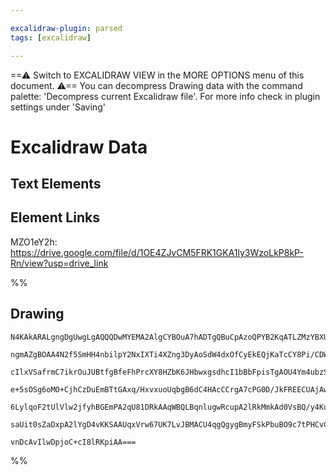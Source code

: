 ```yaml
---

excalidraw-plugin: parsed
tags: [excalidraw]

---
```

==⚠  Switch to EXCALIDRAW VIEW in the MORE OPTIONS menu of this document. ⚠== You can decompress Drawing data with the command palette: 'Decompress current Excalidraw file'. For more info check in plugin settings under 'Saving'


# Excalidraw Data

## Text Elements
## Element Links
MZO1eY2h: https://drive.google.com/file/d/1OE4ZJvCM5FRK1GKA1ly3WzoLkP8kP-Rn/view?usp=drive_link

%%
## Drawing
```compressed-json
N4KAkARALgngDgUwgLgAQQQDwMYEMA2AlgCYBOuA7hADTgQBuCpAzoQPYB2KqATLZMzYBXUtiRoIACyhQ4zZAHoFAc0JRJQgEYA6bGwC2CgF7N6hbEcK4OCtptbErHALRY8RMpWdx8Q1TdIEfARcZgRmBShcZQUebQBGAAYEmjoghH0EDihmbgBtcDBQMBKIEm4IAFkALQB5eIQATR5JVJLIWEQKjM0EYmJcTWC20sxuZwBWCfjtADYJgHYAFh54

ngmAZgBOAA4N2f5SmHH4nbilpY2NxIXTi4XZng3DyAoSdW4dxOfCyEkEQjKaTcCY8Pi/CDWZTDNCJF4QZhQUhsADWCAAwmx8GxSBUAMQNQlIeGaXDYFHKZFCDjETHY3ESJHWZhwXCBbIjSAAM0I+HwAGVYDD0IIPJyEUjUQgAOrvVpocHtCXItGCmDChFY8rwqlAjjhXJoeLwtis7BqY5GxJwiGU4RwACSxENqDyAF14VzyJkndwOEI+fDCDSsBV

cIlxVSafrmC7ikrOuJUBtfgBfeFhPrcXY8HZbK6JHbwxgsdhcI1bBbFpisTgAOU4Ym4ubzSy2WyWEyDzAAIukoFm0FyCGEScIaQBRYKZbIu93woRwAYD4jceLLWZbeaPdfreFEDgoirSWTyJRkQiMbTKNhsaEIXQGBQ84IKYgKeK1CdLaoAKXo6KVBMABiABKADS8QAOLgQAgvE+AwBs0pGGwAAyKIAAo7FhzigTYZgIBQAD8QgsgAvBejAAPoHk

e+5sOSg6oMO+CjhCzDuEmBTtGAxq/HxvxuoUqbgB6dC4HAcCCrgA7cPG0D/JkFREECUAjAwhBEQAQmSFJRrSWI4viXKmWZGnYCI7JQA6A76IKKoYkZDLoASCBEhZVlZDZdm6eSdrUoZ9IVEyHAsmy3meaQ1m2RkwG8gKQpJpqYqHBAlnRd5sX2ZKaKysQHwKmlGUxXZDlSmqGqitqhTpV52TZaBwh6gaa7FfVPkZLUZoWmu1rtZlDV2cBnBQMBuD

6LylqoF2tUlVlw2jfyhBGEmPA2qU81DRkAAqWBQLBqnlugwRcupA2lRkMmkAd0VsBQ/y4KuaD+oGc0ddlE40rBd0PSEz3oGyyJUBdC0ZD9wM7fAyUGRpnHInyAAaIILHECx5ok8SzFcExtjsSxpfDWL4I0ILxEs2gbEkWyFg8SxnFMaWoQY8kQvQBBCEmMzU2sPAiaD236E1gUxi6ECw2llIkMtq3NhtkBS8QgoIHAIKS6QJCVGwxAIF9gzBADrH

saUit0sZaDxpA2lYgD4vKKSAAUqxVrw67UK7LvJBMACU4qgQgygBmyFSkPbuBO9c7tPHCvCR6gXu+/z72DVA5Vot1UBli6r34GlXoTQg/shhrHDKKzSpZPrzFIpz8LYEQqtoDXCDwhwBfcM3JpCFAB5Js3SelHYABWCDYDk/Jt3AWs63rQzMUbLe1WSmeMDtt74OXpSJhUYTBGPZbipZiIGFDXQvQGucQtiTGGyOi9KvgoQHfvq/r36F+esi9npP

vnDcAvIlwDpjoC+cI8lRKpiAA===
```
%%